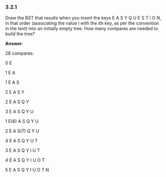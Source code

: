 ### 3.2.1

Draw the BST that results when you insert the keys E A S Y Q U E S T I O N, in that order (associating the value i with the ith key, as per the convention in the text) into an initially empty tree. How many compares are needed to build the tree?

**Answer**:


28 compares:

0    E

1    E
   A

1    E
   A   S

2    E
   A   S
         Y

2    E
   A   S
     Q   Y

3    E
   A   S
     Q   Y
       U

1    E(6)
   A   S
     Q   Y
       U

2    E
   A   S(7)
     Q   Y
       U

4    E
   A   S
     Q   Y
       U
     T

3    E
   A   S
     Q   Y
   I   U
     T

4     E
   A     S
      Q    Y
   I     U
     O T


5     E
   A     S
      Q     Y
   I     U
     O T
   N
